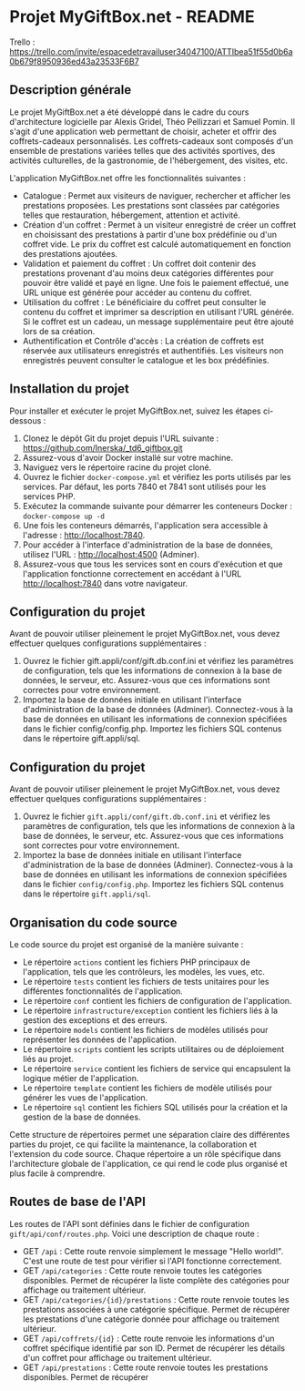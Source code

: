 # Projet MyGiftBox.net - README

Trello : https://trello.com/invite/espacedetravailuser34047100/ATTIbea51f55d0b6a0b679f8950936ed43a23533F6B7

## Description générale

Le projet MyGiftBox.net a été développé dans le cadre du cours d'architecture logicielle par Alexis Gridel, Théo Pellizzari et Samuel Pomin. Il s'agit d'une application web permettant de choisir, acheter et offrir des coffrets-cadeaux personnalisés. Les coffrets-cadeaux sont composés d'un ensemble de prestations variées telles que des activités sportives, des activités culturelles, de la gastronomie, de l'hébergement, des visites, etc.

L'application MyGiftBox.net offre les fonctionnalités suivantes :

- Catalogue : Permet aux visiteurs de naviguer, rechercher et afficher les prestations proposées. Les prestations sont classées par catégories telles que restauration, hébergement, attention et activité.
- Création d'un coffret : Permet à un visiteur enregistré de créer un coffret en choisissant des prestations à partir d'une box prédéfinie ou d'un coffret vide. Le prix du coffret est calculé automatiquement en fonction des prestations ajoutées.
- Validation et paiement du coffret : Un coffret doit contenir des prestations provenant d'au moins deux catégories différentes pour pouvoir être validé et payé en ligne. Une fois le paiement effectué, une URL unique est générée pour accéder au contenu du coffret.
- Utilisation du coffret : Le bénéficiaire du coffret peut consulter le contenu du coffret et imprimer sa description en utilisant l'URL générée. Si le coffret est un cadeau, un message supplémentaire peut être ajouté lors de sa création.
- Authentification et Contrôle d'accès : La création de coffrets est réservée aux utilisateurs enregistrés et authentifiés. Les visiteurs non enregistrés peuvent consulter le catalogue et les box prédéfinies.

## Installation du projet

Pour installer et exécuter le projet MyGiftBox.net, suivez les étapes ci-dessous :

1. Clonez le dépôt Git du projet depuis l'URL suivante : https://github.com/Inerska/_td6_giftbox.git
2. Assurez-vous d'avoir Docker installé sur votre machine.
3. Naviguez vers le répertoire racine du projet cloné.
4. Ouvrez le fichier `docker-compose.yml` et vérifiez les ports utilisés par les services. Par défaut, les ports 7840 et 7841 sont utilisés pour les services PHP.
5. Exécutez la commande suivante pour démarrer les conteneurs Docker : `docker-compose up -d`
6. Une fois les conteneurs démarrés, l'application sera accessible à l'adresse : [http://localhost:7840](http://localhost:7840).
7. Pour accéder à l'interface d'administration de la base de données, utilisez l'URL : [http://localhost:4500](http://localhost:4500) (Adminer).
8. Assurez-vous que tous les services sont en cours d'exécution et que l'application fonctionne correctement en accédant à l'URL [http://localhost:7840](http://localhost:7840) dans votre navigateur.

## Configuration du projet

Avant de pouvoir utiliser pleinement le projet MyGiftBox.net, vous devez effectuer quelques configurations supplémentaires :

1. Ouvrez le fichier gift.appli/conf/gift.db.conf.ini et vérifiez les paramètres de configuration, tels que les informations de connexion à la base de données, le serveur, etc. Assurez-vous que ces informations sont correctes pour votre environnement.
2. Importez la base de données initiale en utilisant l'interface d'administration de la base de données (Adminer). Connectez-vous à la base de données en utilisant les informations de connexion spécifiées dans le fichier config/config.php. Importez les fichiers SQL contenus dans le répertoire gift.appli/sql.

## Configuration du projet

Avant de pouvoir utiliser pleinement le projet MyGiftBox.net, vous devez effectuer quelques configurations supplémentaires :

1. Ouvrez le fichier `gift.appli/conf/gift.db.conf.ini` et vérifiez les paramètres de configuration, tels que les informations de connexion à la base de données, le serveur, etc. Assurez-vous que ces informations sont correctes pour votre environnement.
2. Importez la base de données initiale en utilisant l'interface d'administration de la base de données (Adminer). Connectez-vous à la base de données en utilisant les informations de connexion spécifiées dans le fichier `config/config.php`. Importez les fichiers SQL contenus dans le répertoire `gift.appli/sql`.

## Organisation du code source

Le code source du projet est organisé de la manière suivante :

- Le répertoire `actions` contient les fichiers PHP principaux de l'application, tels que les contrôleurs, les modèles, les vues, etc.
- Le répertoire `tests` contient les fichiers de tests unitaires pour les différentes fonctionnalités de l'application.
- Le répertoire `conf` contient les fichiers de configuration de l'application.
- Le répertoire `infrastructure/exception` contient les fichiers liés à la gestion des exceptions et des erreurs.
- Le répertoire `models` contient les fichiers de modèles utilisés pour représenter les données de l'application.
- Le répertoire `scripts` contient les scripts utilitaires ou de déploiement liés au projet.
- Le répertoire `service` contient les fichiers de service qui encapsulent la logique métier de l'application.
- Le répertoire `template` contient les fichiers de modèle utilisés pour générer les vues de l'application.
- Le répertoire `sql` contient les fichiers SQL utilisés pour la création et la gestion de la base de données.

Cette structure de répertoires permet une séparation claire des différentes parties du projet, ce qui facilite la maintenance, la collaboration et l'extension du code source. Chaque répertoire a un rôle spécifique dans l'architecture globale de l'application, ce qui rend le code plus organisé et plus facile à comprendre.

## Routes de base de l'API

Les routes de l'API sont définies dans le fichier de configuration `gift/api/conf/routes.php`. Voici une description de chaque route :

- GET `/api` : Cette route renvoie simplement le message "Hello world!". C'est une route de test pour vérifier si l'API fonctionne correctement.
- GET `/api/categories` : Cette route renvoie toutes les catégories disponibles. Permet de récupérer la liste complète des catégories pour affichage ou traitement ultérieur.
- GET `/api/categories/{id}/prestations` : Cette route renvoie toutes les prestations associées à une catégorie spécifique. Permet de récupérer les prestations d'une catégorie donnée pour affichage ou traitement ultérieur.
- GET `/api/coffrets/{id}` : Cette route renvoie les informations d'un coffret spécifique identifié par son ID. Permet de récupérer les détails d'un coffret pour affichage ou traitement ultérieur.
- GET `/api/prestations` : Cette route renvoie toutes les prestations disponibles. Permet de récupérer
